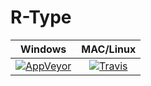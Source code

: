 # R-Type

|Windows|MAC/Linux|
|:-----:|:-------:|
|[![AppVeyor](https://img.shields.io/appveyor/ci/gruntjs/grunt.svg)](https://ci.appveyor.com/project/armaldio/r-type)|[![Travis](https://img.shields.io/travis/rust-lang/rust.svg)](https://travis-ci.org/Volgara/R-Type)|
